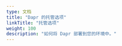 ```yaml
---
type: 文档
title: "Dapr 的托管选项"
linkTitle: "托管选项"
weight: 100
description: "如何将 Dapr 部署到您的环境中。"
---
```


